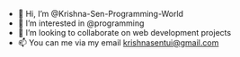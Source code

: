 - 👋 Hi, I’m @Krishna-Sen-Programming-World
- 👀 I’m interested in @programming
- 💞️ I’m looking to collaborate on web development projects
- 📫 You can me via my email krishnasentui@gmail.com

<!---
Krishna-Sen-Programming-World/Krishna-Sen-Programming-World is a ✨ special ✨ repository because its `README.md` (this file) appears on your GitHub profile.
You can click the Preview link to take a look at your changes.
--->
